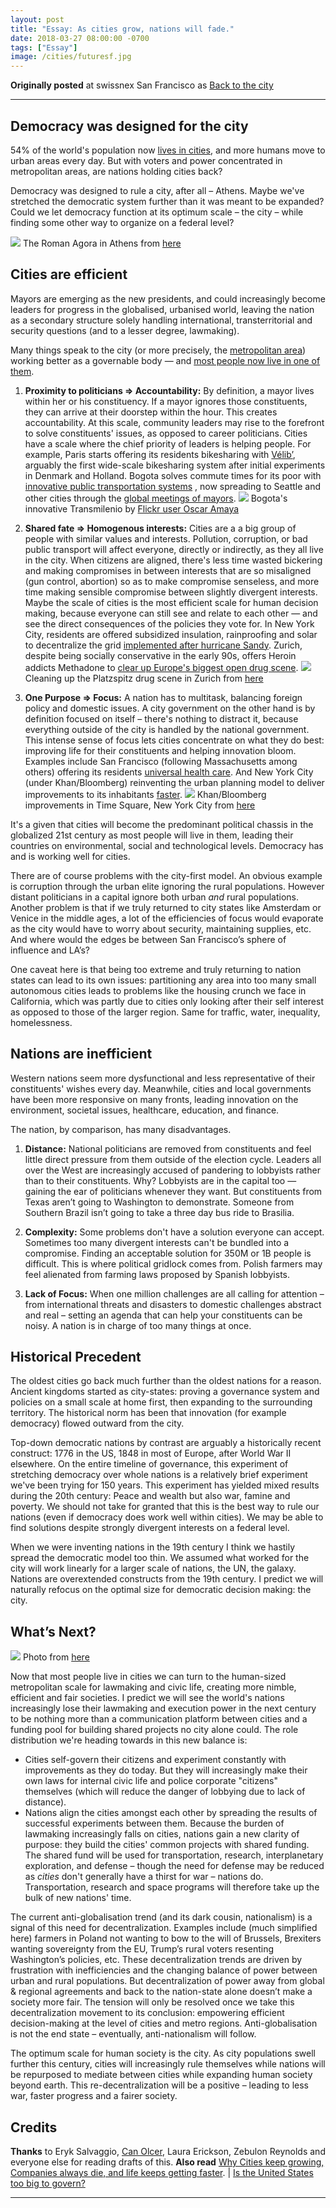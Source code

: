 ```yaml
---
layout: post
title: "Essay: As cities grow, nations will fade."
date: 2018-03-27 08:00:00 -0700
tags: ["Essay"]
image: /cities/futuresf.jpg
---
```


**Originally posted** at swissnex San Francisco as [Back to the city](https://nextrends.swissnexsanfrancisco.org/back-to-the-city/)

---

## Democracy was designed for the city

54% of the world's population now [lives in cities](https://data.worldbank.org/indicator/SP.URB.TOTL.IN.ZS), and more humans move to urban areas every day. But with voters and power concentrated in metropolitan areas, are nations holding cities back?

Democracy was designed to rule a city, after all – Athens. Maybe we've stretched the democratic system further than it was meant to be expanded? Could we let democracy function at its optimum scale – the city – while finding some other way to organize on a federal level?

![](/cities/athensromanagora.jpg) The Roman Agora in Athens from [here](https://upload.wikimedia.org/wikipedia/commons/thumb/e/e2/Athens_Roman_Agora.jpg/800px-Athens_Roman_Agora.jpg)

## Cities are efficient

Mayors are emerging as the new presidents, and could increasingly become leaders for progress in the globalised, urbanised world, leaving the nation as a secondary structure solely handling international, transterritorial and security questions (and to a lesser degree, lawmaking).

Many things speak to the city (or more precisely, the [metropolitan area](https://en.wikipedia.org/wiki/Metropolitan_area)) working better as a governable body — and [most people now live in one of them](http://www.un.org/en/development/desa/news/population/world-urbanization-prospects-2014.html).

1. **Proximity to politicians => Accountability:** By definition, a mayor lives within her or his constituency. If a mayor ignores those constituents, they can arrive at their doorstep within the hour. This creates accountability. At this scale, community leaders may rise to the forefront to solve constituents' issues, as opposed to career politicians. Cities have a scale where the chief priority of leaders is helping people. For example, Paris starts offering its residents bikesharing with [Vélib’](https://www.citylab.com/city-makers-connections/bike-share/#slide-1998), arguably the first wide-scale bikesharing system after initial experiments in Denmark and Holland. Bogota solves commute times for its poor with [innovative public transportation systems](https://www.pri.org/stories/2015-10-21/can-modern-megacity-bogot-get-without-subway) , now spreading to Seattle and other cities through the [global meetings of mayors](https://www.ted.com/talks/benjamin_barber_why_mayors_should_rule_the_world). ![](/cities/transmilenio.jpg) Bogota's innovative Transmilenio by [Flickr user Oscar Amaya](https://www.flickr.com/photos/oskam/6253700043/in/photolist-awBR9x-awEyKQ-y4G9n-eF57da-y4G3M-9u7Btf-rRYqgM-rTHmh3-6rDD2C-sbfR8V-wwMy1-9QcA7n-6rzy8P-4z4MLV-sbaoyJ-revcit-rTRDd2-8VGpY7-sbiQQP-s91HqA-fbNgv-gTArzs-s91Vcb-y4G6L-y4Gcs-4Yi69w-reuKTR-reiCbE-56581s-sba6im-sbfvYH-5x2PaD-8X6zWA-5657M1-sbiytF-sb9RLm-reisnS-reuW5c-sba5pN-s91T4y-xd1HH-rTRe88-pjarV-s921W7-sbfeYr-sbipsp-sba1uJ-rTJoVE-bDw55i-4yseuS)

2. **Shared fate => Homogenous interests:** Cities are a a big group of people with similar values and interests. Pollution, corruption, or bad public transport will affect everyone, directly or indirectly, as they all live in the city. When citizens are aligned, there's less time wasted bickering and making compromises in between interests that are so misaligned (gun control, abortion) so as to make compromise senseless, and more time making sensible compromise between slightly divergent interests. Maybe the scale of cities is the most efficient scale for human decision making, because everyone can still see and relate to each other — and see the direct consequences of the policies they vote for. In New York City, residents are offered subsidized insulation, rainproofing and solar to decentralize the grid [implemented after hurricane Sandy](http://www.nytimes.com/2012/11/20/business/energy-environment/solar-power-as-solution-for-storm-darkened-homes.html).
   Zurich, despite being socially conservative in the early 90s, offers Heroin addicts Methadone to [clear up Europe's biggest open drug scene](https://www.pri.org/stories/2016-02-12/us-can-learn-lot-zurich-about-how-fight-its-heroin-crisis). ![](/cities/heroinplatzspitzzurich.gif) Cleaning up the Platzspitz drug scene in Zurich from [here](http://politicsofsin.50megs.com/H/swiss.heroin.summary_lancet.367.1830-4_2006.html)

3. **One Purpose => Focus:** A nation has to multitask, balancing foreign policy and domestic issues. A city government on the other hand is by definition focused on itself – there's nothing to distract it, because everything outside of the city is handled by the national government. This intense sense of focus lets cities concentrate on what they do best: improving life for their constituents and helping innovation bloom. Examples include San Francisco (following Massachusetts among others) offering its residents [universal health care](http://www.sacbee.com/news/politics-government/capitol-alert/article138777138.html). And New York City (under Khan/Bloomberg) reinventing the urban planning model to deliver improvements to its inhabitants [faster](https://www.ted.com/talks/janette_sadik_khan_new_york_s_streets_not_so_mean_any_more). ![](/cities/khantimessquare.jpg) Khan/Bloomberg improvements in Time Square, New York City from [here](http://www.earthpowernews.com/wp-content/uploads/2014/02/before-after2.jpg)

It's a given that cities will become the predominant political chassis in the globalized 21st century as most people will live in them, leading their countries on environmental, social and technological levels. Democracy has and is working well for cities.

There are of course problems with the city-first model. An obvious example is corruption through the urban elite ignoring the rural populations. However distant politicians in a capital ignore both urban _and_ rural populations. Another problem is that if we truly returned to city states like Amsterdam or Venice in the middle ages, a lot of the efficiencies of focus would evaporate as the city would have to worry about security, maintaining supplies, etc. And where would the edges be between San Francisco’s sphere of influence and LA’s?

One caveat here is that being too extreme and truly returning to nation states can lead to its own issues: partitioning any area into too many small autonomous cities leads to problems like the housing crunch we face in California, which was partly due to cities only looking after their self interest as opposed to those of the larger region. Same for traffic, water, inequality, homelessness.

## Nations are inefficient

Western nations seem more dysfunctional and less representative of their constituents' wishes every day. Meanwhile, cities and local governments have been more responsive on many fronts, leading innovation on the environment, societal issues, healthcare, education, and finance.

The nation, by comparison, has many disadvantages.

1. **Distance:** National politicians are removed from constituents and feel little direct pressure from them outside of the election cycle. Leaders all over the West are increasingly accused of pandering to lobbyists rather than to their constituents. Why? Lobbyists are in the capital too — gaining the ear of politicians whenever they want. But constituents from Texas aren’t going to Washington to demonstrate. Someone from Southern Brazil isn’t going to take a three day bus ride to Brasilia.

2. **Complexity:** Some problems don't have a solution everyone can accept. Sometimes too many divergent interests can't be bundled into a compromise. Finding an acceptable solution for 350M or 1B people is difficult. This is where political gridlock comes from. Polish farmers may feel alienated from farming laws proposed by Spanish lobbyists.

3. **Lack of Focus:** When one million challenges are all calling for attention – from international threats and disasters to domestic challenges abstract and real – setting an agenda that can help your constituents can be noisy. A nation is in charge of too many things at once.

## Historical Precedent

The oldest cities go back much further than the oldest nations for a reason. Ancient kingdoms started as city-states: proving a governance system and policies on a small scale at home first, then expanding to the surrounding territory. The historical norm has been that innovation (for example democracy) flowed outward from the city.

Top-down democratic nations by contrast are arguably a historically recent construct: 1776 in the US, 1848 in most of Europe, after World War II elsewhere. On the entire timeline of governance, this experiment of stretching democracy over whole nations is a relatively brief experiment we've been trying for 150 years. This experiment has yielded mixed results during the 20th century: Peace and wealth but also war, famine and poverty. We should not take for granted that this is the best way to rule our nations (even if democracy does work well within cities). We may be able to find solutions despite strongly divergent interests on a federal level.

When we were inventing nations in the 19th century I think we hastily spread the democratic model too thin. We assumed what worked for the city will work linearly for a larger scale of nations, the UN, the galaxy. Nations are overextended constructs from the 19th century. I predict we will naturally refocus on the optimal size for democratic decision making: the city.

## What’s Next?

![](/cities/futuresf.jpg) Photo from [here](https://flic.kr/p/s1Giva)

Now that most people live in cities we can turn to the human-sized metropolitan scale for lawmaking and civic life, creating more nimble, efficient and fair societies. I predict we will see the world's nations increasingly lose their lawmaking and execution power in the next century to be nothing more than a communication platform between cities and a funding pool for building shared projects no city alone could. The role distribution we're heading towards in this new balance is:

- Cities self-govern their citizens and experiment constantly with improvements as they do today. But they will increasingly make their own laws for internal civic life and police corporate "citizens" themselves (which will reduce the danger of lobbying due to lack of distance).
- Nations align the cities amongst each other by spreading the results of successful experiments between them. Because the burden of lawmaking increasingly falls on cities, nations gain a new clarity of purpose: they build the cities' common projects with shared funding. The shared fund will be used for transportation, research, interplanetary exploration, and defense – though the need for defense may be reduced as _cities_ don't generally have a thirst for war – nations do. Transportation, research and space programs will therefore take up the bulk of new nations' time.

The current anti-globalisation trend (and its dark cousin, nationalism) is a signal of this need for decentralization. Examples include (much simplified here) farmers in Poland not wanting to bow to the will of Brussels, Brexiters wanting sovereignty from the EU, Trump’s rural voters resenting Washington’s policies, etc. These decentralization trends are driven by frustration with inefficiencies and the changing balance of power between urban and rural populations. But decentralization of power away from global & regional agreements and back to the nation-state alone doesn’t make a society more fair. The tension will only be resolved once we take this decentralization movement to its conclusion: empowering efficient decision-making at the level of cities and metro regions. Anti-globalisation is not the end state – eventually, anti-nationalism will follow.

The optimum scale for human society is the city. As city populations swell further this century, cities will increasingly rule themselves while nations will be repurposed to mediate between cities while expanding human society beyond earth. This re-decentralization will be a positive – leading to less war, faster progress and a fairer society.

## Credits

**Thanks** to Eryk Salvaggio, [Can Olcer](https://humbot.io), Laura Erickson, Zebulon Reynolds and everyone else for reading drafts of this. **Also read** [Why Cities keep growing, Companies always die, and life keeps getting faster](http://longnow.org/seminars/02011/jul/25/why-cities-keep-growing-corporations-always-die-and-life-gets-faster/). | [Is the United States too big to govern?](https://www.nytimes.com/2018/05/11/opinion/sunday/united-states-too-big.html)

---
